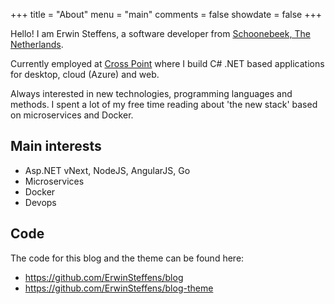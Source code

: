 +++
title = "About"
menu = "main"
comments = false
showdate = false
+++

Hello! I am Erwin Steffens, a software developer from [Schoonebeek, The Netherlands](https://nl.wikipedia.org/wiki/Schoonebeek).

Currently employed at [Cross Point](http://www.crosspoint.nl) where I build C# .NET based applications for desktop, cloud (Azure) and web. 

Always interested in new technologies, programming languages and methods. I spent a lot of my free time reading about 'the new stack' based on microservices and Docker.

## Main interests

* Asp.NET vNext, NodeJS, AngularJS, Go
* Microservices
* Docker 
* Devops

## Code

The code for this blog and the theme can be found here:
 
* https://github.com/ErwinSteffens/blog
* https://github.com/ErwinSteffens/blog-theme